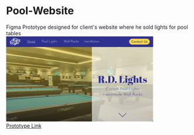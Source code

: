 # Pool-Website
Figma Prototype designed for client's website where he sold lights for pool tables <br />
<img src = "PoolHome.jpg" width=400 alt="Home screenshot"> <br />
[Prototype Link](https://www.figma.com/proto/RLp5ZHwCZoHh9VCNI6zq9C/R.D-Lights?node-id=0-1&t=3GuaqWwzLKXDdRfF-1) 

